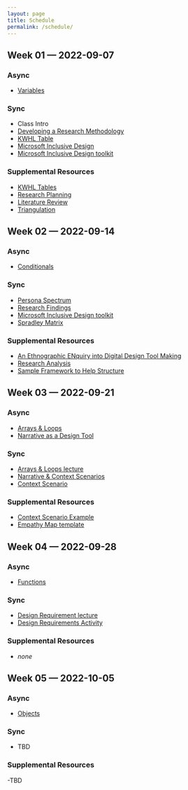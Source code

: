 ```yaml
---
layout: page
title: Schedule
permalink: /schedule/
---
```


<!-- WEEK 1 -->

## Week 01 — 2022-09-07

### Async
- [Variables](https://web.microsoftstream.com/video/d6cea8f7-2019-42d2-90de-85bc19f50a91)

### Sync

- Class Intro
- [Developing a Research Methodology](/assets/wk01/developing-a-research-methodology_lecture.pdf)
- [KWHL Table](/assets/wk01/KWHL-table_activity.xd)
- [Microsoft Inclusive Design](/assets/wk1/microsoft-inclusive-design_lecture.pdf)
- [Microsoft Inclusive Design toolkit](/assets/wk01/microsoft-inclusive-design-tool-kit_activity.pdf)
<!-- - [Project Planning](/assets/wk01/project-plan_activity.xlsx) -->


### Supplemental Resources

- [KWHL Tables](/assets/wk01/JennVisockyOGra_2017_KWHLTables_ADesignersResearchMan.pdf)
- [Research Planning](/assets/wk01/JennVisockyOGra_2017_ResearchPlanning_ADesignersResearchMan.pdf)
- [Literature Review](/assets/wk01/JennVisockyOGra_2017_StrategyLiteratureRev_ADesignersResearchMan.pdf)
- [Triangulation](/assets/wk01/JennVisockyOGra_2017_Triangulation_ADesignersResearchMan.pdf)

<!-- week 02 -->

## Week 02 — 2022-09-14

### Async
- [Conditionals](https://web.microsoftstream.com/video/08d5ea30-e8df-4bee-95d5-e02af3659d6b)

### Sync
- [Persona Spectrum](/assets/wk02/persona-spectrum_lecture.pdf)
- [Research Findings](/assets/wk02/research_findings_lecture.pdf)
- [Microsoft Inclusive Design toolkit](/assets/wk01/microsoft-inclusive-design-tool-kit_activity.pdf)
- [Spradley Matrix](/assets/wk02/spradley-matrix.pdf)

### Supplemental Resources
- [An Ethnographic ENquiry into Digital Design Tool Making](/assets/wk02/caadria2020_209.pdf)
- [Research Analysis](/assets/wk02/JennVisockyOGra_2017_ResearchAnalysis_ADesignersResearchMan.pdf)
- [Sample Framework to Help Structure](/assets/wk02/JennVisockyOGra_2017_SampleFrameworkToHelp_ADesignersResearchMan.pdf)

<!--  WEEK 03 -->

## Week 03 — 2022-09-21

### Async
- [Arrays & Loops](https://web.microsoftstream.com/video/4a5d8b30-7cfa-4583-87dd-17ee02ee5d7f)
- [Narrative as a Design Tool](/assets/wk03/narrative-article_reading.pdf)

### Sync
- [Arrays & Loops lecture](/assets/wk03/computation-video-slides_wk3_arrays-loops.pdf)
- [Narrative & Context Scenarios](/assets/wk03/context-scenarios_lecture.pdf)
- [Context Scenario](/assets/wk03/context-scenario_activity.xd)

### Supplemental Resources
- [Context Scenario Example](/assets/wk03/context-scenario_example.pdf)
- [Empathy Map template](/assets/wk03/empathy-map_blank.pdf)

<!-- WEEK 04 -->

## Week 04 — 2022-09-28

### Async
- [Functions](https://web.microsoftstream.com/video/d8c228cb-7f6c-45dc-b407-a23b857fc49c)

### Sync
- [Design Requirement lecture](/assets/wk04/design-requirements_lecture.pdf)
- [Design Requirements Activity](/assets/wk04/design-requirement_activity.xd)

### Supplemental Resources
- _none_

<!-- WEEK 05 -->

## Week 05 — 2022-10-05

### Async
- [Objects](hthttps://web.microsoftstream.com/video/c6b478cd-de0a-468a-8360-e9bd3cfe8dce)

### Sync
- TBD

### Supplemental Resources
-TBD























